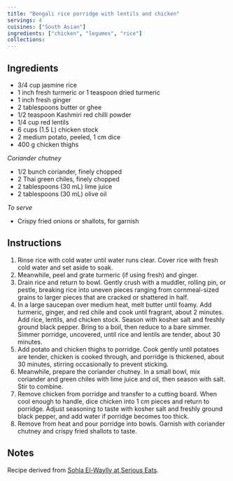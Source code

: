 ```yaml
---
title: "Bengali rice porridge with lentils and chicken"
servings: 4
cuisines: ["South Asian"]
ingredients: ["chicken", "legumes", "rice"]
collections:
---
```


## Ingredients

- 3/4 cup jasmine rice
- 1 inch fresh turmeric or 1 teaspoon dried turmeric
- 1 inch fresh ginger
- 2 tablespoons butter or ghee
- 1/2 teaspoon Kashmiri red chilli powder
- 1/4 cup red lentils
- 6 cups (1.5 L) chicken stock
- 2 medium potato, peeled, 1 cm dice
- 400 g chicken thighs

*Coriander chutney*

- 1/2 bunch coriander, finely chopped
- 2 Thai green chiles, finely chopped
- 2 tablespoons (30 mL) lime juice
- 2 tablespoons (30 mL) olive oil

*To serve*

- Crispy fried onions or shallots, for garnish

## Instructions

1. Rinse rice with cold water until water runs clear. Cover rice with fresh cold water and set aside to soak.
2. Meanwhile, peel and grate turmeric (if using fresh) and ginger.
3. Drain rice and return to bowl. Gently crush with a muddler, rolling pin, or pestle, breaking rice into uneven pieces ranging from cornmeal-sized grains to larger pieces that are cracked or shattered in half.
4. In a large saucepan over medium heat, melt butter until foamy. Add turmeric, ginger, and red chile and cook until fragrant, about 2 minutes. Add rice, lentils, and chicken stock. Season with kosher salt and freshly ground black pepper. Bring to a boil, then reduce to a bare simmer. Simmer porridge, uncovered, until rice and lentils are tender, about 30 minutes.
5. Add potato and chicken thighs to porridge. Cook gently until potatoes are tender, chicken is cooked through, and porridge is thickened, about 30 minutes, stirring occasionally to prevent sticking.
6. Meanwhile, prepare the coriander chutney. In a small bowl, mix coriander and green chiles with lime juice and oil, then season with salt. Stir to combine.
7. Remove chicken from porridge and transfer to a cutting board. When cool enough to handle, dice chicken into 1 cm pieces and return to porridge. Adjust seasoning to taste with kosher salt and freshly ground black pepper, and add water if porridge becomes too thick.
8. Remove from heat and pour porridge into bowls. Garnish with coriander chutney and crispy fried shallots to taste.

## Notes

Recipe derived from [Sohla El-Waylly at Serious Eats](https://www.seriouseats.com/bengali-rice-porridge-with-lentils-and-chicken).
